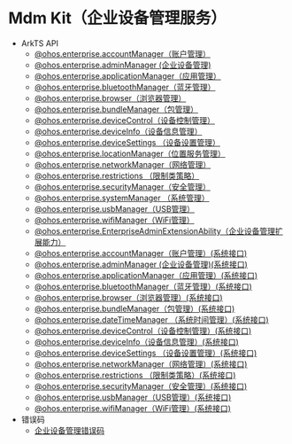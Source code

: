 # Mdm Kit（企业设备管理服务）

- ArkTS API
  - [@ohos.enterprise.accountManager（账户管理）](js-apis-enterprise-accountManager.md)
  - [@ohos.enterprise.adminManager (企业设备管理)](js-apis-enterprise-adminManager.md)
  - [@ohos.enterprise.applicationManager（应用管理）](js-apis-enterprise-applicationManager.md)
  - [@ohos.enterprise.bluetoothManager（蓝牙管理）](js-apis-enterprise-bluetoothManager.md)
  - [@ohos.enterprise.browser（浏览器管理）](js-apis-enterprise-browser.md)
  - [@ohos.enterprise.bundleManager（包管理）](js-apis-enterprise-bundleManager.md)
  - [@ohos.enterprise.deviceControl（设备控制管理）](js-apis-enterprise-deviceControl.md)
  - [@ohos.enterprise.deviceInfo（设备信息管理）](js-apis-enterprise-deviceInfo.md)
  - [@ohos.enterprise.deviceSettings （设备设置管理）](js-apis-enterprise-deviceSettings.md)
  - [@ohos.enterprise.locationManager（位置服务管理）](js-apis-enterprise-locationManager.md)
  - [@ohos.enterprise.networkManager（网络管理）](js-apis-enterprise-networkManager.md)
  - [@ohos.enterprise.restrictions （限制类策略）](js-apis-enterprise-restrictions.md)
  - [@ohos.enterprise.securityManager（安全管理）](js-apis-enterprise-securityManager.md)
  - [@ohos.enterprise.systemManager （系统管理）](js-apis-enterprise-systemManager.md)
  - [@ohos.enterprise.usbManager（USB管理）](js-apis-enterprise-usbManager.md)
  - [@ohos.enterprise.wifiManager（WiFi管理）](js-apis-enterprise-wifiManager.md)
  - [@ohos.enterprise.EnterpriseAdminExtensionAbility（企业设备管理扩展能力）](js-apis-EnterpriseAdminExtensionAbility.md)
  <!--Del-->
  - [@ohos.enterprise.accountManager（账户管理）(系统接口)](js-apis-enterprise-accountManager-sys.md)
  - [@ohos.enterprise.adminManager (企业设备管理)(系统接口)](js-apis-enterprise-adminManager-sys.md)
  - [@ohos.enterprise.applicationManager（应用管理）(系统接口)](js-apis-enterprise-applicationManager-sys.md)
  - [@ohos.enterprise.bluetoothManager（蓝牙管理）(系统接口)](js-apis-enterprise-bluetoothManager-sys.md)
  - [@ohos.enterprise.browser（浏览器管理）(系统接口)](js-apis-enterprise-browser-sys.md)
  - [@ohos.enterprise.bundleManager（包管理）(系统接口)](js-apis-enterprise-bundleManager-sys.md)
  - [@ohos.enterprise.dateTimeManager （系统时间管理）(系统接口)](js-apis-enterprise-dateTimeManager-sys.md)
  - [@ohos.enterprise.deviceControl（设备控制管理）(系统接口)](js-apis-enterprise-deviceControl-sys.md)
  - [@ohos.enterprise.deviceInfo（设备信息管理）(系统接口)](js-apis-enterprise-deviceInfo-sys.md)
  - [@ohos.enterprise.deviceSettings （设备设置管理）(系统接口)](js-apis-enterprise-deviceSettings-sys.md)
  - [@ohos.enterprise.networkManager（网络管理）(系统接口)](js-apis-enterprise-networkManager-sys.md)
  - [@ohos.enterprise.restrictions （限制类策略）(系统接口)](js-apis-enterprise-restrictions-sys.md)
  - [@ohos.enterprise.securityManager（安全管理）(系统接口)](js-apis-enterprise-securityManager-sys.md)
  - [@ohos.enterprise.usbManager（USB管理）(系统接口)](js-apis-enterprise-usbManager-sys.md)
  - [@ohos.enterprise.wifiManager（WiFi管理）(系统接口)](js-apis-enterprise-wifiManager-sys.md)
  <!--DelEnd-->
- 错误码
  - [企业设备管理错误码](errorcode-enterpriseDeviceManager.md)
